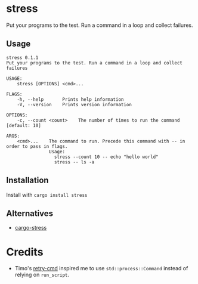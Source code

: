 # stress

Put your programs to the test. Run a command in a loop and collect failures.

## Usage

```
stress 0.1.1
Put your programs to the test. Run a command in a loop and collect failures

USAGE:
    stress [OPTIONS] <cmd>...

FLAGS:
    -h, --help       Prints help information
    -V, --version    Prints version information

OPTIONS:
    -c, --count <count>    The number of times to run the command [default: 10]

ARGS:
    <cmd>...    The command to run. Precede this command with -- in order to pass in flags.
                Usage:
                  stress --count 10 -- echo "hello world"
                  stress -- ls -a
```

## Installation

Install with `cargo install stress`

## Alternatives

- [cargo-stress](https://lib.rs/crates/cargo-stress)

# Credits

- Timo's [retry-cmd](https://github.com/timofurrer/retry-cmd) inspired me to use `std::process::Command` instead of relying on `run_script`.
